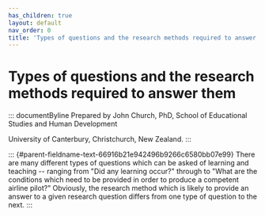 ```yaml
---
has_children: true
layout: default
nav_order: 0
title: 'Types of questions and the research methods required to answer them '
---
```

# Types of questions and the research methods required to answer them 


::: documentByline
Prepared by John Church, PhD, School of Educational Studies and Human
Development

University of Canterbury, Christchurch, New Zealand.
:::

::: {#parent-fieldname-text-66916b21e942496b9266c6580bb07e99}
There are many different types of questions which can be asked of
learning and teaching -- ranging from "Did any learning occur?" through
to "What are the conditions which need to be provided in order to
produce a competent airline pilot?" Obviously, the research method which
is likely to provide an answer to a given research question differs from
one type of question to the next.
:::
